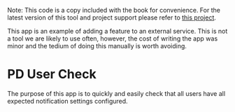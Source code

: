 Note: This code is a copy included with the book for convenience.
For the latest version of this tool and project support please refer
to [this project](https://github.com/corsc/pd-user-check).

This app is an example of adding a feature to an external service.
This is not a tool we are likely to use often, however, the cost of writing the app was minor and the tedium of doing
this manually is worth avoiding.

# PD User Check

The purpose of this app is to quickly and easily check that all users have all expected notification settings
configured.
